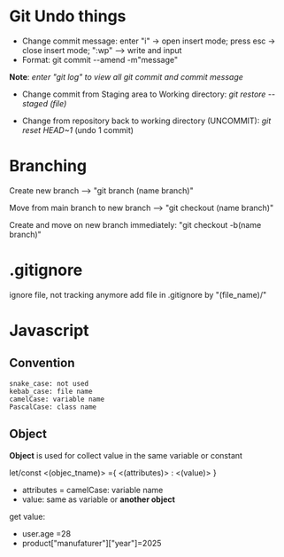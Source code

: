 # Git Undo things 

- Change commit message: 
enter "i" -> open insert mode;
press esc -> close insert mode;
":wp" --> write and input
- Format: git commit --amend -m"message"

**Note**: *enter "git log" to view all git commit and commit message*

- Change commit from Staging area to Working directory: *git restore --staged (file)*

- Change from repository back to working directory (UNCOMMIT): *git reset HEAD~1* (undo 1 commit)

# Branching

Create new branch  --> 
"git branch (name branch)"

Move from main branch to new branch --> "git checkout (name branch)"

Create and move on new branch immediately: "git checkout -b(name branch)"

# .gitignore
 ignore file, not tracking anymore
 add file in .gitignore by "(file_name)/"


# Javascript

## Convention

    snake_case: not used 
    kebab_case: file name
    camelCase: variable name
    PascalCase: class name

## Object
**Object** is used for collect value in the same variable or constant

let/const <(objec_tname)> ={
    <(attributes)> : <(value)>
}
- attributes = camelCase: variable name
- value: same as variable or **another object**

get value:
- user.age =28
- product["manufaturer"]["year"]=2025



